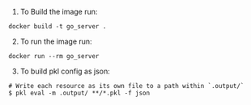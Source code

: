 1. To Build the image run:
```
docker build -t go_server .
```

2. To run the image run:
```
docker run --rm go_server
```

3. To build pkl config as json:
```
# Write each resource as its own file to a path within `.output/`
$ pkl eval -m .output/ **/*.pkl -f json
```
